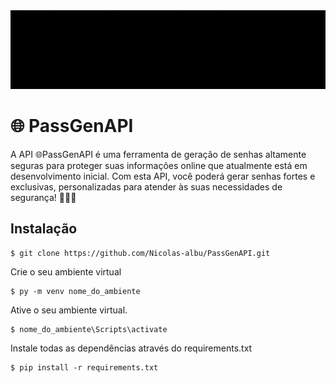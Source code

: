 
<img src="docs\OpenGenAPI-GIF.gif" alt="OpenGenAPI">

# :globe_with_meridians: PassGenAPI
 A API :globe_with_meridians:PassGenAPI é uma ferramenta de geração de senhas altamente seguras para proteger suas informações online que atualmente está em desenvolvimento inicial. Com esta API, você poderá gerar senhas fortes e exclusivas, personalizadas para atender às suas necessidades de segurança! 💂🏼‍♂️

## Instalação

<div class="termy">

```console
$ git clone https://github.com/Nicolas-albu/PassGenAPI.git
```

Crie o seu ambiente virtual

```console
$ py -m venv nome_do_ambiente
```

Ative o seu ambiente virtual.
```console
$ nome_do_ambiente\Scripts\activate
```

Instale todas as dependências através do requirements.txt

```console
$ pip install -r requirements.txt
```
